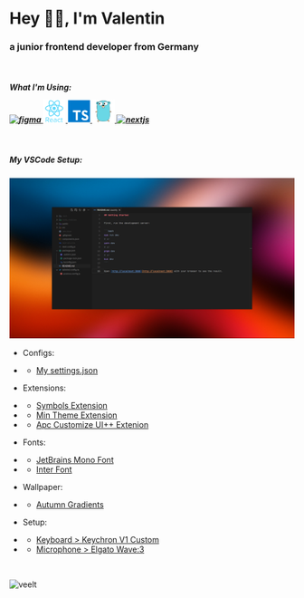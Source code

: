 <h1 align="left">Hey 👋🏻, I'm Valentin</h1>
<h3 align="left">a junior frontend developer from Germany</h3>

<br/>
<h5 align="left">What I'm Using:</p>
<p align="left"> <a href="https://www.figma.com/" target="_blank" rel="noreferrer"> <img src="https://www.vectorlogo.zone/logos/figma/figma-icon.svg" alt="figma" width="40" height="40"/> </a> <a href="https://developer.mozilla.org/en-US/docs/Web/JavaScript" target="_blank" rel="noreferrer"> <a href="https://reactjs.org/" target="_blank" rel="noreferrer"> <img src="https://raw.githubusercontent.com/devicons/devicon/master/icons/react/react-original-wordmark.svg" alt="react" width="40" height="40"/> </a> <a href="https://www.typescriptlang.org/" target="_blank" rel="noreferrer"> <img src="https://raw.githubusercontent.com/devicons/devicon/master/icons/typescript/typescript-original.svg" alt="typescript" width="40" height="40"/> </a> <a href="https://golang.org" target="_blank" rel="noreferrer"> <img src="https://raw.githubusercontent.com/devicons/devicon/master/icons/go/go-original.svg" alt="go" width="40" height="40"/> </a> <a href="https://nextjs.org/" target="_blank" rel="noreferrer"> <img src="https://cdn.worldvectorlogo.com/logos/nextjs-2.svg" alt="nextjs" width="40" height="40"/> </a> </p>
<br/>

<h5 align="left">
My VSCode Setup:
</h6>

![Screenshot](screenshot.png)
- Configs:
- - [My settings.json](VSCode/settings.json)
- Extensions:
- - [Symbols Extension](https://marketplace.visualstudio.com/items?itemName=miguelsolorio.symbols)

- - [Min Theme Extension](https://marketplace.visualstudio.com/items?itemName=miguelsolorio.min-theme)

- - [Apc Customize UI++ Extenion](https://marketplace.visualstudio.com/items?itemName=drcika.apc-extension)
- Fonts:
- - [JetBrains Mono Font](https://www.jetbrains.com/de-de/lp/mono/)

- - [Inter Font](https://fonts.google.com/specimen/Inter)
- Wallpaper:
- - [Autumn Gradients](https://basicappleguy.com/basicappleblog/autumn-gradients)
- Setup:
- - [Keyboard > Keychron V1 Custom](https://www.keychron.com/products/keychron-v1-qmk-via-custom-mechanical-keyboard?variant=40026442432601)
- - [Microphone > Elgato Wave:3](https://www.elgato.com/eu/de/p/wave-3-black)

<br/>
<p align="left"><a href="https://ko-fi.com/veelt"> <img align="left" src="https://cdn.ko-fi.com/cdn/kofi3.png?v=3" height="25" width="105" alt="veelt" /></a>
</p>